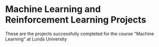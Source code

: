 # Machine Learning and Reinforcement Learning Projects

These are the projects successfully completed for the course "Machine Learning" at Lunds University
